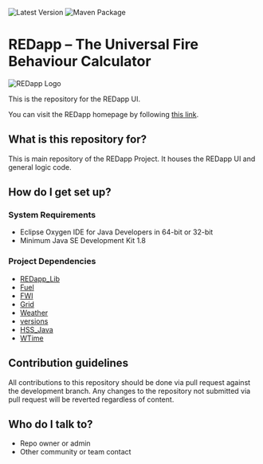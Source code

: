 ![Latest Version](https://img.shields.io/github/v/release/WISE-Developers/REDapp)
![Maven Package](https://github.com/WISE-Developers/REDapp/actions/workflows/maven-publish.yml/badge.svg)

# REDapp &#8211; The Universal Fire Behaviour Calculator

![REDapp Logo](https://redapp.org/sites/default/files/redapp-logo-60x60_0.png)

This is the repository for the REDapp UI.

You can visit the REDapp homepage by following [this link](http://redapp.org/).

## What is this repository for? ##

This is main repository of the REDapp Project. It houses the REDapp UI and general logic code.

## How do I get set up? ##

### System Requirements ###

* Eclipse Oxygen IDE for Java Developers in 64-bit or 32-bit
* Minimum Java SE Development Kit 1.8

### Project Dependencies ###

* [REDapp_Lib](https://github.com/PSaaS-Developers/REDapp_Lib)
* [Fuel](https://github.com/PSaaS-Developers/Fuel)
* [FWI](https://github.com/PSaaS-Developers/FWI)
* [Grid](https://github.com/PSaaS-Developers/Grid)
* [Weather](https://github.com/PSaaS-Developers/Weather)
* [versions](https://github.com/PSaaS-Developers/versions)
* [HSS_Java](https://github.com/HeartlandSoftware/HSS_Java)
* [WTime](https://github.com/HeartlandSoftware/WTime)

## Contribution guidelines ##

All contributions to this repository should be done via pull request against the development branch. Any changes to the repository not submitted via pull request will be reverted regardless of content.

## Who do I talk to? ##

* Repo owner or admin
* Other community or team contact

